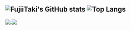 ![FujiiTaki's GitHub stats](https://github-readme-stats-inky-nu-18.vercel.app/api?username=FujiiTaki&show_icons=true&count_private=true&theme=material-palenight)
![Top Langs](https://github-readme-stats-inky-nu-18.vercel.app/api/top-langs/?username=FujiiTaki&show_icons=true&theme=material-palenight)
---
<a href="https://github.com/FujiiTaki/psub">
  <img align="center" src="https://github-readme-stats-inky-nu-18.vercel.app/api/pin/?username=FujiiTaki&repo=psub&theme=material-palenight&show_owner=true" />
</a>
<a href="https://github.com/FujiiTaki/docker-install">
  <img align="center" src="https://github-readme-stats-inky-nu-18.vercel.app/api/pin/?username=FujiiTaki&repo=docker-install&theme=material-palenight&show_owner=true" />
</a>
